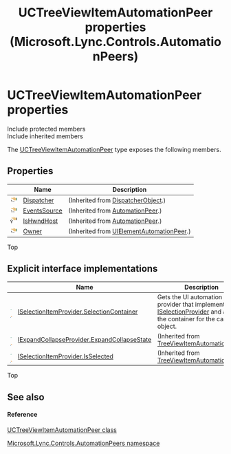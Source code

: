 ﻿---
title: UCTreeViewItemAutomationPeer properties (Microsoft.Lync.Controls.AutomationPeers)
TOCTitle: UCTreeViewItemAutomationPeer properties
ms:assetid: Properties.T:Microsoft.Lync.Controls.AutomationPeers.UCTreeViewItemAutomationPeer_DI_3_UC_OCS14MrefLyncWPF
ms:mtpsurl: https://msdn.microsoft.com/en-us/library/microsoft.lync.controls.automationpeers.uctreeviewitemautomationpeer_di_3_uc_ocs14mreflyncwpf_properties(v=office.15)
ms:contentKeyID: 48599660
ms.date: 07/28/2014
mtps_version: v=office.15
---

# UCTreeViewItemAutomationPeer properties

Include protected members  
Include inherited members  

The [UCTreeViewItemAutomationPeer](uctreeviewitemautomationpeer-class-microsoft-lync-controls-automationpeers_1.md) type exposes the following members.

## Properties

<table>
<thead>
<tr class="header">
<th> </th>
<th>Name</th>
<th>Description</th>
</tr>
</thead>
<tbody>
<tr class="odd">
<td><img src="images/JJ275421.pubproperty(Office.15).gif" title="Public property" alt="Public property" /></td>
<td><a href="http://msdn2.microsoft.com/en-us/library/ms605656">Dispatcher</a></td>
<td>(Inherited from <a href="http://msdn2.microsoft.com/en-us/library/ms615925">DispatcherObject</a>.)</td>
</tr>
<tr class="even">
<td><img src="images/JJ275421.pubproperty(Office.15).gif" title="Public property" alt="Public property" /></td>
<td><a href="http://msdn2.microsoft.com/en-us/library/ms591695">EventsSource</a></td>
<td>(Inherited from <a href="http://msdn2.microsoft.com/en-us/library/ms523415">AutomationPeer</a>.)</td>
</tr>
<tr class="odd">
<td><img src="images/Hh365114.protproperty(Office.15).gif" title="Protected property" alt="Protected property" /></td>
<td><a href="http://msdn2.microsoft.com/en-us/library/aa346691">IsHwndHost</a></td>
<td>(Inherited from <a href="http://msdn2.microsoft.com/en-us/library/ms523415">AutomationPeer</a>.)</td>
</tr>
<tr class="even">
<td><img src="images/JJ275421.pubproperty(Office.15).gif" title="Public property" alt="Public property" /></td>
<td><a href="http://msdn2.microsoft.com/en-us/library/ms591788">Owner</a></td>
<td>(Inherited from <a href="http://msdn2.microsoft.com/en-us/library/ms608014">UIElementAutomationPeer</a>.)</td>
</tr>
</tbody>
</table>


Top

## Explicit interface implementations

<table>
<thead>
<tr class="header">
<th> </th>
<th>Name</th>
<th>Description</th>
</tr>
</thead>
<tbody>
<tr class="odd">
<td><img src="images/Hh380353.pubinterface(Office.15).gif" title="Explicit interface implemetation" alt="Explicit interface implemetation" /><img src="images/Hh380196.privproperty(Office.15).gif" title="Private property" alt="Private property" /></td>
<td><a href="uctreeviewitemautomationpeer-iselectionitemprovider-selectioncontainer-property-microsoft-lync-controls-automationpeers_1.md">ISelectionItemProvider.SelectionContainer</a></td>
<td>Gets the UI automation provider that implements <a href="http://msdn2.microsoft.com/en-us/library/ms608335">ISelectionProvider</a> and acts as the container for the calling object.</td>
</tr>
<tr class="even">
<td><img src="images/Hh380353.pubinterface(Office.15).gif" title="Explicit interface implemetation" alt="Explicit interface implemetation" /><img src="images/Hh380196.privproperty(Office.15).gif" title="Private property" alt="Private property" /></td>
<td><a href="http://msdn2.microsoft.com/en-us/library/bb156280">IExpandCollapseProvider.ExpandCollapseState</a></td>
<td>(Inherited from <a href="http://msdn2.microsoft.com/en-us/library/ms608010">TreeViewItemAutomationPeer</a>.)</td>
</tr>
<tr class="odd">
<td><img src="images/Hh380353.pubinterface(Office.15).gif" title="Explicit interface implemetation" alt="Explicit interface implemetation" /><img src="images/Hh380196.privproperty(Office.15).gif" title="Private property" alt="Private property" /></td>
<td><a href="http://msdn2.microsoft.com/en-us/library/bb353217">ISelectionItemProvider.IsSelected</a></td>
<td>(Inherited from <a href="http://msdn2.microsoft.com/en-us/library/ms608010">TreeViewItemAutomationPeer</a>.)</td>
</tr>
</tbody>
</table>


Top

## See also

#### Reference

[UCTreeViewItemAutomationPeer class](uctreeviewitemautomationpeer-class-microsoft-lync-controls-automationpeers_1.md)

[Microsoft.Lync.Controls.AutomationPeers namespace](microsoft-lync-controls-automationpeers-namespace_1.md)

